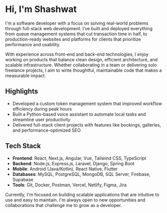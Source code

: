 # Hi, I'm Shashwat

I'm a software developer with a focus on solving real-world problems through full-stack web development. I’ve built and deployed everything from queue management systems that cut transaction time in half, to production-ready websites and platforms for clients that prioritize performance and usability.

With experience across front-end and back-end technologies, I enjoy working on products that balance clean design, efficient architecture, and scalable infrastructure. Whether collaborating in a team or delivering solo freelance projects, I aim to write thoughtful, maintainable code that makes a measurable impact.

## Highlights
- Developed a custom token management system that improved workflow efficiency during peak hours
- Built a Python-based voice assistant to automate local tasks and streamline user productivity
- Delivered full-stack client projects with features like bookings, galleries, and performance-optimized SEO

## Tech Stack
- **Frontend**: React, Next.js, Angular, Vue, Tailwind CSS, TypeScript
- **Backend**: Node.js, Express.js, Laravel, Django, Spring Boot
- **Mobile**: Android (Java/Kotlin), React Native, Flutter
- **Databases**: MySQL, PostgreSQL, MongoDB, SQL Server, Firebase, Supabase
- **Tools**: Git, Docker, Postman, Vercel, Netlify, Figma, Jira

Currently, I'm focused on building scalable applications that are intuitive to use and easy to maintain. I'm always open to new opportunities and collaborations that challenge me to grow as a developer.
